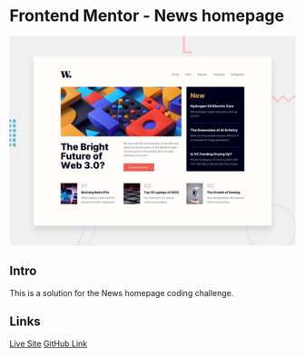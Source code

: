 # Frontend Mentor - News homepage

![Design preview for the News homepage coding challenge](./design/desktop-preview.jpg)

## Intro

This is a solution for the News homepage coding challenge.

## Links

[Live Site]()
[GitHub Link](https://github.com/Njaaga-Gakure/TEACH2GIVEWeekOneAssignment)
